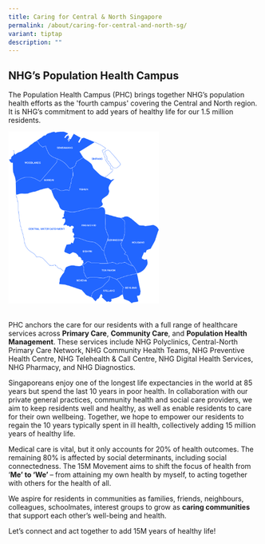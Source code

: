 ```yaml
---
title: Caring for Central & North Singapore
permalink: /about/caring-for-central-and-north-sg/
variant: tiptap
description: ""
---
```

<h2>NHG’s Population Health Campus</h2>
<p>The Population Health Campus (PHC) brings together NHG’s population health
efforts as the 'fourth campus' covering the Central and North region. It
is NHG’s commitment to add years of healthy life for our 1.5 million residents.​</p>
<div class="isomer-image-wrapper">
<img style="width: 60%;" height="auto" width="100%" alt="Map of Central and North Singapore" src="/images/Map___Central_and_North.png">
</div>
<p>
<br>PHC anchors the care for our residents with a full range of healthcare
services across <strong>Primary Care</strong>, <strong>Community Care</strong>,
and <strong>Population Health Management</strong>. These services include
NHG Polyclinics, Central-North Primary Care Network, NHG Community Health
Teams, NHG Preventive Health Centre, NHG Telehealth &amp; Call Centre,
NHG Digital Health Services, NHG Pharmacy, and NHG Diagnostics.</p>
<p>Singaporeans enjoy one of the longest life expectancies in the world at
85 years but spend the last 10 years in poor health. In collaboration with
our private general practices, community health and social care providers,
we aim to keep residents well and healthy, as well as enable residents
to care for their own wellbeing.&nbsp;Together, we hope to empower our
residents to regain the 10 years typically spent in ill health, collectively
adding 15 million years of healthy life.</p>
<p>Medical care is vital, but it only accounts for 20% of health outcomes.
The remaining 80% is affected by social determinants, including social
connectedness. The 15M Movement aims to shift the focus of health from
‘<strong>Me’ to ‘We’ </strong>– from attaining my own health by myself,
to acting together with others for the health of all.</p>
<p>We aspire for residents in communities as families, friends, neighbours,
colleagues, schoolmates, interest groups to grow as <strong>caring communities </strong>that
support each other’s well-being and health.</p>
<p>Let’s connect and act together to add 15M years of healthy life!</p>
<p></p>